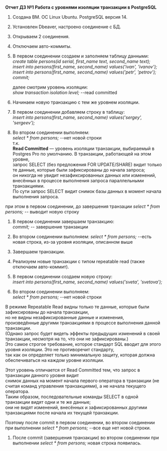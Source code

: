 **Отчет ДЗ №1 Работа с уровнями изоляции транзакции в PostgreSQL**  
  
1. Создана ВМ. ОС Linux Ubuntu. PostgreSQL версия 14.  
  
1. Установлен Dbeaver, настроено соединение с БД.  
  
1. Открываем 2 соединения.  
  
1. Отключаем авто-коммиты.  
  
1. В первом соединении создаем и заполняем таблицу данными:  
	*create table persons(id serial, first_name text, second_name text);*   
	*insert into persons(first_name, second_name) values('ivan', 'ivanov');*  
	*insert into persons(first_name, second_name) values('petr', 'petrov');*   
	*commit;*  
	
	далее смотрим уровень изоляции:    	
	*show transaction isolation level;* --read committed  	
  
1. Начинаем новую транзакцию с тем же уровнем изоляции.  
  
1. В первом соединении добавляем строку в таблицу:  	
	*insert into persons(first_name, second_name) values('sergey', 'sergeev');*  
  
1. Во втором соединении выполняем:  
	*select * from persons;* --нет новой строки  
т.к.  
**Read Committed** — уровень изоляции транзакции, выбираемый в Postgres Pro по умолчанию. В транзакции, работающей на этом уровне,   
запрос SELECT (без предложения FOR UPDATE/SHARE) видит только те данные, которые были зафиксированы до начала запроса;   
он никогда не увидит незафиксированных данных или изменений, внесённых в процессе выполнения запроса параллельными транзакциями.   
По сути запрос SELECT видит снимок базы данных в момент начала выполнения запроса.  
   
при этом в первом соединении, до завершения транзации *select * from persons;* -- выводит новую строку  
 
1. В первом соединении завершаем транзакцию:  
*commit;* -- завершение транзакции
  
1. Во втором соединении выполняем:
*select * from persons;* --есть новая строка, из-за уровня изоляции, описанном выше
  
1. Завершаем транзакции.
  
1. Реализуем новые транзакции с типом repeatable read (также отключаем авто-коммит).  
  
1. В первом соединении создаем новую строку:  
	*insert into persons(first_name, second_name) values('sveta', 'svetova');*  
  
1. Во втором соединении выполняем:  
	*select * from persons;* --нет новой строки
  
В режиме Repeatable Read видны только те данные, которые были зафиксированы до начала транзакции,   
но не видны незафиксированные данные и изменения,  
произведённые другими транзакциями в процессе выполнения данной транзакции.   
(Однако запрос будет видеть эффекты предыдущих изменений в своей транзакции, несмотря на то, что они не зафиксированы.)   
Это самое строгое требование, которое стандарт SQL вводит для этого уровня изоляции. Это не противоречит стандарту,   
так как он определяет только минимальную защиту, которая должна обеспечиваться на каждом уровне изоляции.  
  
Этот уровень отличается от Read Committed тем, что запрос в транзакции данного уровня видит   
снимок данных на момент начала первого оператора в транзакции (не считая команд управления транзакциями), а не начала текущего оператора.   
Таким образом, последовательные команды SELECT в одной транзакции видят одни и те же данные;   
они не видят изменений, внесённых и зафиксированных другими транзакциями после начала их текущей транзакции.  

Поэтому после commit в первом соединении, во втором соединении при выполнении *select * from persons;* --все еще нет новой строки.  
  
1. После commit (завершения транзакции) во втором соединении при выполнении *select * from persons;* новая строка появилась.
